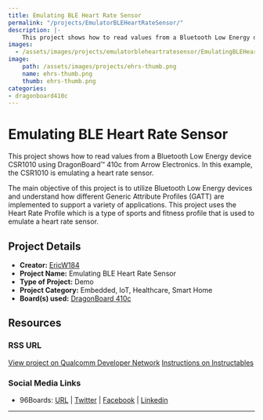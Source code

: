 ```yaml
---
title: Emulating BLE Heart Rate Sensor
permalink: "/projects/EmulatorBLEHeartRateSensor/"
description: |-
    This project shows how to read values from a Bluetooth Low Energy device CSR1010 using DragonBoard™ 410c from Arrow Electronics. In this example, the CSR1010 is emulating a heart rate sensor.
images:
  - /assets/images/projects/emulatorbleheartratesensor/EmulatingBLEHeartRateSensor_FrontPage.png
image:
    path: /assets/images/projects/ehrs-thumb.png
    name: ehrs-thumb.png
    thumb: ehrs-thumb.png
categories:
- dragonboard410c
---
```

# Emulating BLE Heart Rate Sensor

This project shows how to read values from a Bluetooth Low Energy device CSR1010 using DragonBoard™ 410c from Arrow Electronics. In this example, the CSR1010
is emulating a heart rate sensor.

The main objective of this project is to utilize Bluetooth Low Energy devices and understand how different Generic Attribute Profiles (GATT) are implemented to
support a variety of applications. This project uses the Heart Rate Profile which is a type of sports and fitness profile that is used to emulate a heart rate
sensor.

## Project Details

- **Creator:** [EricW184](https://www.instructables.com/member/EricW184/)
- **Project Name:** Emulating BLE Heart Rate Sensor
- **Type of Project:** Demo
- **Project Category:** Embedded, IoT, Healthcare, Smart Home
- **Board(s) used:** [DragonBoard 410c](https://www.96boards.org/product/dragonboard410c/)

## Resources

### RSS URL

[View project on Qualcomm Developer Network](https://developer.qualcomm.com/project/emulating-ble-heart-rate-sensor)
[Instructions on Instructables](https://www.instructables.com/id/Reading-Values-From-a-BLE-Device-Using-CSR1010-and/)

### Social Media Links

- 96Boards: [URL](https://www.96boards.org/) &#124; [Twitter](https://twitter.com/96boards) &#124; [Facebook](https://www.facebook.com/96Boards) &#124; [Linkedin](https://www.linkedin.com/company/{{site.linkedin_username}}/)


***
